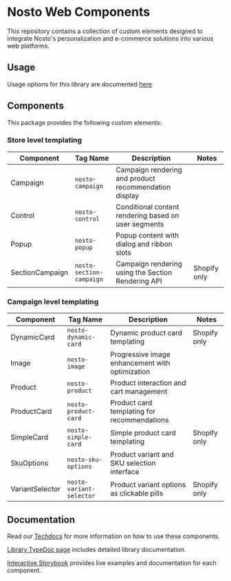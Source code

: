# Nosto Web Components

This repository contains a collection of custom elements designed to integrate Nosto's personalization and e-commerce solutions into various web platforms.

## Usage

Usage options for this library are documented [here](https://docs.nosto.com/techdocs/apis/frontend/oss/web-components/loading-web-components)

## Components

This package provides the following custom elements:

### Store level templating

| Component       | Tag Name                 | Description                                            | Notes        |
| --------------- | ------------------------ | ------------------------------------------------------ | ------------ |
| Campaign        | `nosto-campaign`         | Campaign rendering and product recommendation display  |              |           
| Control         | `nosto-control`          | Conditional content rendering based on user segments   |              |
| Popup           | `nosto-popup`            | Popup content with dialog and ribbon slots             |              |
| SectionCampaign | `nosto-section-campaign` | Campaign rendering using the Section Rendering API     | Shopify only |

### Campaign level templating

| Component       | Tag Name                 | Description                                     | Notes        |
| --------------- | ------------------------ | ----------------------------------------------- | ------------ |
| DynamicCard     | `nosto-dynamic-card`     | Dynamic product card templating                 | Shopify only |
| Image           | `nosto-image`            | Progressive image enhancement with optimization |              |
| Product         | `nosto-product`          | Product interaction and cart management         |              |
| ProductCard     | `nosto-product-card`     | Product card templating for recommendations     |              |
| SimpleCard      | `nosto-simple-card`      | Simple product card templating                  | Shopify only |
| SkuOptions      | `nosto-sku-options`      | Product variant and SKU selection interface     |              |
| VariantSelector | `nosto-variant-selector` | Product variant options as clickable pills      | Shopify only |

## Documentation

Read our [Techdocs](https://docs.nosto.com/techdocs/apis/frontend/oss/web-components) for more information on how to use these components.

[Library TypeDoc page](https://nosto.github.io/web-components) includes detailed library documentation.

[Interactive Storybook](https://nosto.github.io/web-components/storybook/) provides live examples and documentation for each component.
